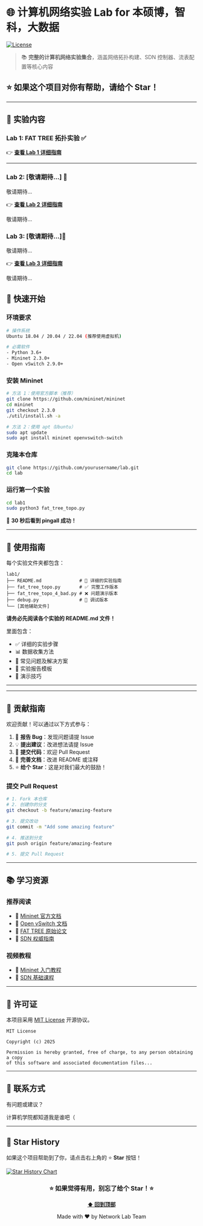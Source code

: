 # 🌐 计算机网络实验 Lab for 本硕博，智科，大数据


[![License](https://img.shields.io/badge/license-MIT-blue.svg)](LICENSE)


> 📚 **完整的计算机网络实验集合**，涵盖网络拓扑构建、SDN 控制器、流表配置等核心内容

## ⭐ 如果这个项目对你有帮助，请给个 Star！

---

## 📂 实验内容

### Lab 1: FAT TREE 拓扑实验 ✅


👉 **[查看 Lab 1 详细指南](lab1/README.md)**

---

### Lab 2: [敬请期待...] 🚧

敬请期待...

👉 **[查看 Lab 2 详细指南](lab2/README.md)**

敬请期待...

### Lab 3: [敬请期待...]🚧

敬请期待...

👉 **[查看 Lab 3 详细指南](lab3/README.md)**

敬请期待...

## 🚀 快速开始

### 环境要求

```bash
# 操作系统
Ubuntu 18.04 / 20.04 / 22.04 (推荐使用虚拟机)

# 必需软件
- Python 3.6+
- Mininet 2.3.0+
- Open vSwitch 2.9.0+
```

### 安装 Mininet

```bash
# 方法 1：使用官方脚本（推荐）
git clone https://github.com/mininet/mininet
cd mininet
git checkout 2.3.0
./util/install.sh -a

# 方法 2：使用 apt（Ubuntu）
sudo apt update
sudo apt install mininet openvswitch-switch
```

### 克隆本仓库

```bash
git clone https://github.com/yourusername/lab.git
cd lab
```

### 运行第一个实验

```bash
cd lab1
sudo python3 fat_tree_topo.py
```

🎉 **30 秒后看到 pingall 成功！**

---

## 📖 使用指南

每个实验文件夹都包含：

```
lab1/
├── README.md              # 📘 详细的实验指南
├── fat_tree_topo.py       # ✅ 完整工作版本
├── fat_tree_topo_4_bad.py # ❌ 问题演示版本
├── debug.py               # 🔧 调试版本
└── [其他辅助文件]
```

**请务必先阅读各个实验的 README.md 文件！**

里面包含：
- ✅ 详细的实验步骤
- 📊 数据收集方法
- 🐛 常见问题及解决方案
- 📸 实验报告模板
- 🎯 演示技巧

---

<!-- ## 🎯 实验特色

### 1. 多版本脚本设计

每个实验提供 **3 个版本**：

| 版本 | 用途 | 适合场景 |
|------|------|----------|
| 完整版 | 自动配置，一键成功 | 快速验证，最终演示 |
| 问题版 | 展示常见错误 | 学习排查过程，理解原理 |
| 调试版 | 手动配置测试 | 深入学习，自主探索 | -->

<!-- ### 2. 完整的问题诊断流程

不只是"能跑的代码"，更重要的是：
- 🔍 **为什么会失败？** - 深入分析根本原因
- 🛠️ **如何诊断？** - 提供完整的调试命令
- ✅ **如何解决？** - 逐步解决每个问题
- 📚 **背后原理？** - 解释技术细节 -->

<!-- ### 3. 实验报告模板

每个实验都提供：
- 📝 完整的报告结构
- 📊 数据收集方法
- 📸 截图建议
- 💡 分析思路 -->

---

## 🤝 贡献指南

欢迎贡献！可以通过以下方式参与：

1. 🐛 **报告 Bug**：发现问题请提 Issue
2. 💡 **提出建议**：改进想法请提 Issue
3. 🔧 **提交代码**：欢迎 Pull Request
4. 📖 **完善文档**：改进 README 或注释
5. ⭐ **给个 Star**：这是对我们最大的鼓励！

### 提交 Pull Request

```bash
# 1. Fork 本仓库
# 2. 创建你的分支
git checkout -b feature/amazing-feature

# 3. 提交改动
git commit -m "Add some amazing feature"

# 4. 推送到分支
git push origin feature/amazing-feature

# 5. 提交 Pull Request
```

---

## 📚 学习资源

### 推荐阅读

- 📖 [Mininet 官方文档](http://mininet.org/)
- 📖 [Open vSwitch 文档](https://www.openvswitch.org/)
- 📄 [FAT TREE 原始论文](https://cseweb.ucsd.edu/~vahdat/papers/sigcomm08.pdf)
- 📘 [SDN 权威指南](https://github.com/SDN-Guide)

### 视频教程

- 🎥 [Mininet 入门教程](https://www.youtube.com/results?search_query=mininet+tutorial)
- 🎥 [SDN 基础课程](https://www.youtube.com/results?search_query=sdn+tutorial)

---

## 📄 许可证

本项目采用 [MIT License](LICENSE) 开源协议。

```
MIT License

Copyright (c) 2025

Permission is hereby granted, free of charge, to any person obtaining a copy
of this software and associated documentation files...
```

---

## 💬 联系方式

有问题或建议？

计算机学院都知道我是谁吧（

---

## 🌟 Star History

如果这个项目帮助到了你，请点击右上角的 ⭐ **Star** 按钮！

[![Star History Chart](https://api.star-history.com/svg?repos=yourusername/lab&type=Date)](https://star-history.com/#yourusername/lab&Date)

<!-- --- -->

<!-- ## 📊 项目统计

![GitHub last commit](https://img.shields.io/github/last-commit/yourusername/lab)
![GitHub issues](https://img.shields.io/github/issues/yourusername/lab)
![GitHub pull requests](https://img.shields.io/github/issues-pr/yourusername/lab)
![GitHub contributors](https://img.shields.io/github/contributors/yourusername/lab)

--- -->

<div align="center">

### ⭐ 如果觉得有用，别忘了给个 Star！⭐

**[⬆ 回到顶部](#-计算机网络实验-lab)**

Made with ❤️ by Network Lab Team

</div>

